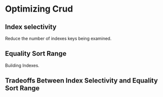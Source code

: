 # Optimizing Crud

## Index selectivity

Reduce the number of indexes keys being examined.

## Equality Sort Range

Building Indexes.

## Tradeoffs Between Index Selectivity and Equality Sort Range
